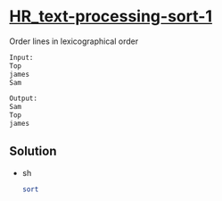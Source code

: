 # [HR_text-processing-sort-1](https://www.hackerrank.com/challenges/text-processing-sort-1)

Order lines in lexicographical order


```txt
Input:
Top
james
Sam

Output:
Sam
Top
james
```

## Solution

* sh

  ```sh
  sort
  ```
